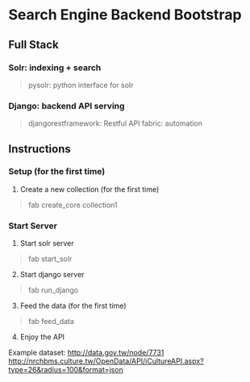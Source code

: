 # Search Engine Backend Bootstrap

## Full Stack
### Solr: indexing + search
> pysolr: python interface for solr

### Django: backend API serving
> djangorestframework: Restful API
> fabric: automation

## Instructions
### Setup (for the first time)
1. Create a new collection (for the first time)
> fab create_core collection1

### Start Server
1. Start solr server
> fab start_solr

2. Start django server
> fab run_django

3. Feed the data (for the first time)
> fab feed_data

4. Enjoy the API

Example dataset:
http://data.gov.tw/node/7731
http://nrchbms.culture.tw/OpenData/API/iCultureAPI.aspx?type=26&radius=100&format=json

